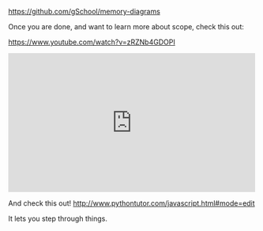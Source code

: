 https://github.com/gSchool/memory-diagrams

Once you are done, and want to learn more about scope, check this out:

https://www.youtube.com/watch?v=zRZNb4GDOPI

<iframe src="https://player.vimeo.com/video/145447330?byline=0&portrait=0" width="500" height="281" frameborder="0" webkitallowfullscreen mozallowfullscreen allowfullscreen></iframe>

And check this out!  http://www.pythontutor.com/javascript.html#mode=edit

It lets you step through things.
